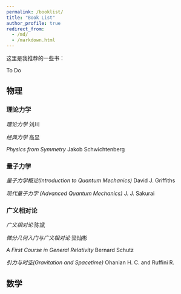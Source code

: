```yaml
---
permalink: /booklist/
title: "Book List"
author_profile: true
redirect_from: 
  - /md/
  - /markdown.html
---
```


这里是我推荐的一些书：

To Do

## 物理

### 理论力学

*理论力学* 刘川

*经典力学* 高显

*Physics from Symmetry* Jakob Schwichtenberg

### 量子力学

*量子力学概论(Introduction to Quantum Mechanics)* David J. Griffiths

*现代量子力学 (Advanced Quantum Mechanics)* J. J. Sakurai 

### 广义相对论

*广义相对论* 陈斌

*微分几何入门与广义相对论* 梁灿彬

*A First Course in General Relativity* Bernard Schutz

*引力与时空(Gravitation and Spacetime)* Ohanian H. C. and Ruffini R.

## 数学


